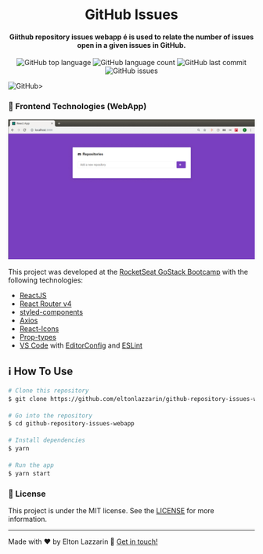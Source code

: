 <h1 align="center">
    <img alt="" src="" />
    <br>
    GitHub Issues
</h1>

<h4 align="center">
  Giithub repository issues webapp é is used to relate the number of issues open in a given issues in GitHub.
</h4>
<p align="center">
  <img alt="GitHub top language" src="https://img.shields.io/github/languages/top/eltonlazzarin/github-repository-issues-webapp">
  
  <img alt="GitHub language count" src="https://img.shields.io/github/languages/count/eltonlazzarin/github-repository-issues-webapp">
  
  <img alt="GitHub last commit" src="https://img.shields.io/github/last-commit/eltonlazzarin/github-repository-issues-webapp">
  
  <img alt="GitHub issues" src="https://img.shields.io/github/issues/eltonlazzarin/github-repository-issues-webapp">

  <img alt="GitHub" src="https://img.shields.io/github/license/eltonlazzarin/github-repository-issues-webapp">>

### :rocket: Frontend Technologies (WebApp)

<img alt="GitHub Issues" src="https://github.com/eltonlazzarin/github-repository-issues-webapp/blob/master/pageswebapp.gif">

This project was developed at the [RocketSeat GoStack Bootcamp](https://rocketseat.com.br/bootcamp) with the following technologies:

- [ReactJS](https://reactjs.org/)
- [React Router v4](https://github.com/ReactTraining/react-router)
- [styled-components](https://www.styled-components.com/)
- [Axios](https://github.com/axios/axios)
- [React-Icons](http://react-icons.github.io/react-icons/)
- [Prop-types](https://github.com/airbnb/prop-types)
- [VS Code](https://code.visualstudio.com) with [EditorConfig](https://marketplace.visualstudio.com/items?itemName=EditorConfig.EditorConfig) and [ESLint](https://marketplace.visualstudio.com/items?itemName=dbaeumer.vscode-eslint)

## :information_source: How To Use

```bash
# Clone this repository
$ git clone https://github.com/eltonlazzarin/github-repository-issues-webapp.git

# Go into the repository
$ cd github-repository-issues-webapp

# Install dependencies
$ yarn

# Run the app
$ yarn start
```

### :memo: License

This project is under the MIT license. See the [LICENSE](https://github.com/eltonlazzarin/github-repository-issues-webapp/blob/master/LICENSE) for more information.

---

Made with ♥ by Elton Lazzarin :wave: [Get in touch!](https://www.linkedin.com/in/eltonlazzarin/)

